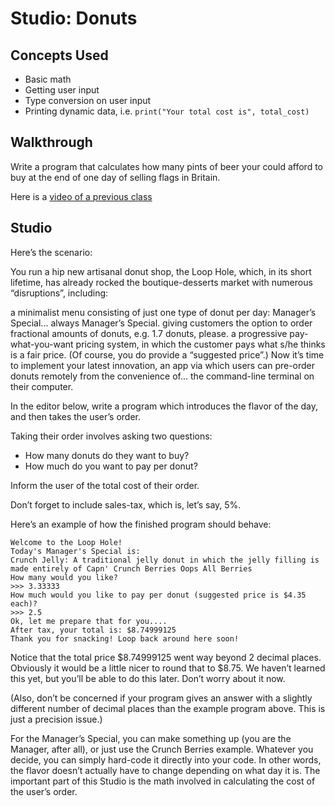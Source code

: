 # Studio: Donuts

## Concepts Used

- Basic math
- Getting user input
- Type conversion on user input
- Printing dynamic data, i.e. `print("Your total cost is", total_cost)`

## Walkthrough

Write a program that calculates how many pints of beer your could afford to buy at the end of one day of selling flags in Britain.

Here is a [video of a previous class](https://youtu.be/DOdDWxgaBKY)

## Studio

Here’s the scenario:

You run a hip new artisanal donut shop, the Loop Hole, which, in its short lifetime, has already rocked the boutique-desserts market with numerous “disruptions”, including:

a minimalist menu consisting of just one type of donut per day: Manager’s Special... always Manager’s Special.
giving customers the option to order fractional amounts of donuts, e.g. 1.7 donuts, please.
a progressive pay-what-you-want pricing system, in which the customer pays what s/he thinks is a fair price. (Of course, you do provide a “suggested price”.)
Now it’s time to implement your latest innovation, an app via which users can pre-order donuts remotely from the convenience of... the command-line terminal on their computer.

In the editor below, write a program which introduces the flavor of the day, and then takes the user’s order.

Taking their order involves asking two questions:

- How many donuts do they want to buy?
- How much do you want to pay per donut?

Inform the user of the total cost of their order.

Don’t forget to include sales-tax, which is, let’s say, 5%.

Here’s an example of how the finished program should behave:

```
Welcome to the Loop Hole!
Today's Manager's Special is:
Crunch Jelly: A traditional jelly donut in which the jelly filling is made entirely of Capn' Crunch Berries Oops All Berries
How many would you like?
>>> 3.33333
How much would you like to pay per donut (suggested price is $4.35 each)?
>>> 2.5
Ok, let me prepare that for you....
After tax, your total is: $8.74999125
Thank you for snacking! Loop back around here soon!
```

Notice that the total price $8.74999125 went way beyond 2 decimal places. Obviously it would be a little nicer to round that to $8.75. We haven’t learned this yet, but you’ll be able to do this later. Don’t worry about it now.

(Also, don’t be concerned if your program gives an answer with a slightly different number of decimal places than the example program above. This is just a precision issue.)

For the Manager’s Special, you can make something up (you are the Manager, after all), or just use the Crunch Berries example. Whatever you decide, you can simply hard-code it directly into your code. In other words, the flavor doesn’t actually have to change depending on what day it is. The important part of this Studio is the math involved in calculating the cost of the user’s order.

